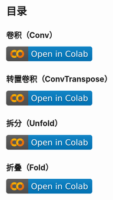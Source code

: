 # 目录

## 卷积（Conv）

[![](/imgs/colab-badge.svg)](https://colab.research.google.com/github/itmorn/AI.handbook/blob/main/DL/module/Convolution/conv.ipynb)

## 转置卷积（ConvTranspose）

[![](/imgs/colab-badge.svg)](https://colab.research.google.com/github/itmorn/AI.handbook/blob/main/DL/module/Convolution/convTranspose.ipynb)

## 拆分（Unfold）

[![](/imgs/colab-badge.svg)](https://colab.research.google.com/github/itmorn/AI.handbook/blob/main/DL/module/Convolution/unford.ipynb)

## 折叠（Fold）

[![](/imgs/colab-badge.svg)](https://colab.research.google.com/github/itmorn/AI.handbook/blob/main/DL/module/Convolution/ford.ipynb)
